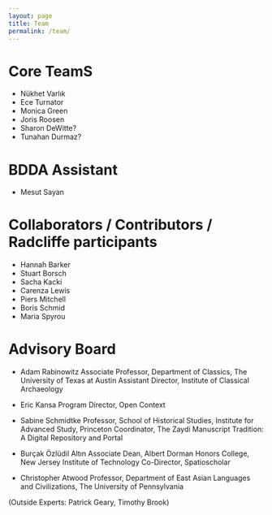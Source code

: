 ```yaml
---
layout: page
title: Team
permalink: /team/
---
```


# Core TeamS
 
- Nükhet Varlık
- Ece Turnator
- Monica Green
- Joris Roosen
- Sharon DeWitte?
- Tunahan Durmaz?
 
# BDDA Assistant
 
- Mesut Sayan
 
# Collaborators / Contributors / Radcliffe participants
 
- Hannah Barker
- Stuart Borsch
- Sacha Kacki
- Carenza Lewis
- Piers Mitchell
- Boris Schmid
- Maria Spyrou
 
# Advisory Board
 
- Adam Rabinowitz
	Associate Professor, Department of Classics, The University of Texas at Austin
	Assistant Director, Institute of Classical Archaeology
 
- Eric Kansa
	Program Director, Open Context
 
- Sabine Schmidtke
	Professor, School of Historical Studies, Institute for Advanced Study, Princeton
	Coordinator, The Zaydi Manuscript Tradition: A Digital Repository and Portal
 
- Burçak Özlüdil Altın
	Associate Dean, Albert Dorman Honors College, New Jersey Institute of Technology
	Co-Director, Spatioscholar
 
- Christopher Atwood
	Professor, Department of East Asian Languages and Civilizations, The University of Pennsylvania
 
(Outside Experts: Patrick Geary, Timothy Brook)

